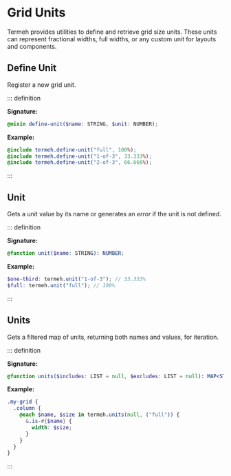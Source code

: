 # Grid Units

Termeh provides utilities to define and retrieve grid size units. These units can represent fractional widths, full widths, or any custom unit for layouts and components.

## Define Unit

Register a new grid unit.

::: definition

**Signature:**

```scss
@mixin define-unit($name: STRING, $unit: NUMBER);
```

**Example:**

```scss
@include termeh.define-unit("full", 100%);
@include termeh.define-unit("1-of-3", 33.333%);
@include termeh.define-unit("2-of-3", 66.666%);
```

:::

## Unit

Gets a unit value by its name or generates an _error_ if the unit is not defined.

::: definition

**Signature:**

```scss
@function unit($name: STRING): NUMBER;
```

**Example:**

```scss
$one-third: termeh.unit("1-of-3"); // 33.333%
$full: termeh.unit("full"); // 100%
```

:::

## Units

Gets a filtered map of units, returning both names and values, for iteration.

::: definition

**Signature:**

```scss
@function units($includes: LIST = null, $excludes: LIST = null): MAP<STRING, NUMBER>;
```

**Example:**

```scss
.my-grid {
  .column {
    @each $name, $size in termeh.units(null, ("full")) {
      &.is-#{$name} {
        width: $size;
      }
    }
  }
}
```

:::
